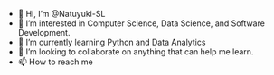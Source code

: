- 👋 Hi, I’m @Natuyuki-SL
- 👀 I’m interested in Computer Science, Data Science, and Software Development.
- 🌱 I’m currently learning Python and Data Analytics
- 💞️ I’m looking to collaborate on anything that can help me learn.
- 📫 How to reach me 

<!---
Natuyuki-SL/Natuyuki-SL is a ✨ special ✨ repository because its `README.md` (this file) appears on your GitHub profile.
You can click the Preview link to take a look at your changes.
--->
